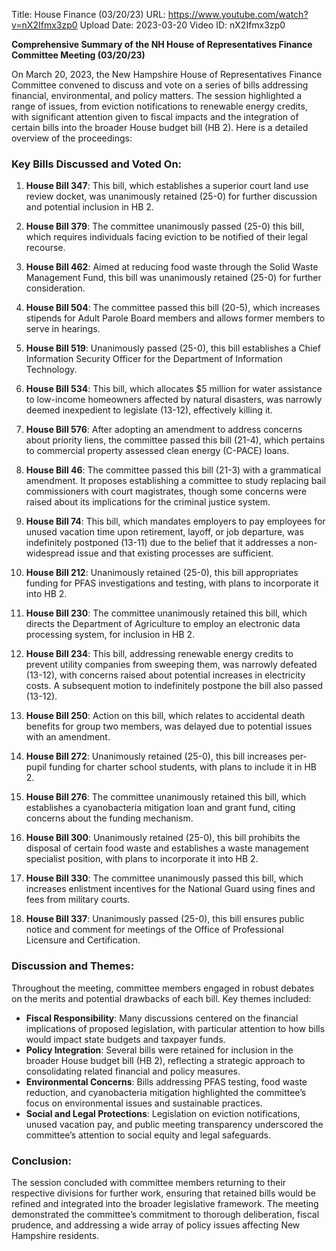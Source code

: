 Title: House Finance (03/20/23)
URL: https://www.youtube.com/watch?v=nX2Ifmx3zp0
Upload Date: 2023-03-20
Video ID: nX2Ifmx3zp0

**Comprehensive Summary of the NH House of Representatives Finance Committee Meeting (03/20/23)**

On March 20, 2023, the New Hampshire House of Representatives Finance Committee convened to discuss and vote on a series of bills addressing financial, environmental, and policy matters. The session highlighted a range of issues, from eviction notifications to renewable energy credits, with significant attention given to fiscal impacts and the integration of certain bills into the broader House budget bill (HB 2). Here is a detailed overview of the proceedings:

### Key Bills Discussed and Voted On:

1. **House Bill 347**: This bill, which establishes a superior court land use review docket, was unanimously retained (25-0) for further discussion and potential inclusion in HB 2.

2. **House Bill 379**: The committee unanimously passed (25-0) this bill, which requires individuals facing eviction to be notified of their legal recourse.

3. **House Bill 462**: Aimed at reducing food waste through the Solid Waste Management Fund, this bill was unanimously retained (25-0) for further consideration.

4. **House Bill 504**: The committee passed this bill (20-5), which increases stipends for Adult Parole Board members and allows former members to serve in hearings.

5. **House Bill 519**: Unanimously passed (25-0), this bill establishes a Chief Information Security Officer for the Department of Information Technology.

6. **House Bill 534**: This bill, which allocates $5 million for water assistance to low-income homeowners affected by natural disasters, was narrowly deemed inexpedient to legislate (13-12), effectively killing it.

7. **House Bill 576**: After adopting an amendment to address concerns about priority liens, the committee passed this bill (21-4), which pertains to commercial property assessed clean energy (C-PACE) loans.

8. **House Bill 46**: The committee passed this bill (21-3) with a grammatical amendment. It proposes establishing a committee to study replacing bail commissioners with court magistrates, though some concerns were raised about its implications for the criminal justice system.

9. **House Bill 74**: This bill, which mandates employers to pay employees for unused vacation time upon retirement, layoff, or job departure, was indefinitely postponed (13-11) due to the belief that it addresses a non-widespread issue and that existing processes are sufficient.

10. **House Bill 212**: Unanimously retained (25-0), this bill appropriates funding for PFAS investigations and testing, with plans to incorporate it into HB 2.

11. **House Bill 230**: The committee unanimously retained this bill, which directs the Department of Agriculture to employ an electronic data processing system, for inclusion in HB 2.

12. **House Bill 234**: This bill, addressing renewable energy credits to prevent utility companies from sweeping them, was narrowly defeated (13-12), with concerns raised about potential increases in electricity costs. A subsequent motion to indefinitely postpone the bill also passed (13-12).

13. **House Bill 250**: Action on this bill, which relates to accidental death benefits for group two members, was delayed due to potential issues with an amendment.

14. **House Bill 272**: Unanimously retained (25-0), this bill increases per-pupil funding for charter school students, with plans to include it in HB 2.

15. **House Bill 276**: The committee unanimously retained this bill, which establishes a cyanobacteria mitigation loan and grant fund, citing concerns about the funding mechanism.

16. **House Bill 300**: Unanimously retained (25-0), this bill prohibits the disposal of certain food waste and establishes a waste management specialist position, with plans to incorporate it into HB 2.

17. **House Bill 330**: The committee unanimously passed this bill, which increases enlistment incentives for the National Guard using fines and fees from military courts.

18. **House Bill 337**: Unanimously passed (25-0), this bill ensures public notice and comment for meetings of the Office of Professional Licensure and Certification.

### Discussion and Themes:
Throughout the meeting, committee members engaged in robust debates on the merits and potential drawbacks of each bill. Key themes included:
- **Fiscal Responsibility**: Many discussions centered on the financial implications of proposed legislation, with particular attention to how bills would impact state budgets and taxpayer funds.
- **Policy Integration**: Several bills were retained for inclusion in the broader House budget bill (HB 2), reflecting a strategic approach to consolidating related financial and policy measures.
- **Environmental Concerns**: Bills addressing PFAS testing, food waste reduction, and cyanobacteria mitigation highlighted the committee’s focus on environmental issues and sustainable practices.
- **Social and Legal Protections**: Legislation on eviction notifications, unused vacation pay, and public meeting transparency underscored the committee’s attention to social equity and legal safeguards.

### Conclusion:
The session concluded with committee members returning to their respective divisions for further work, ensuring that retained bills would be refined and integrated into the broader legislative framework. The meeting demonstrated the committee’s commitment to thorough deliberation, fiscal prudence, and addressing a wide array of policy issues affecting New Hampshire residents.